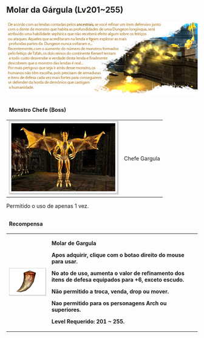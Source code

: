 ## Molar da Gárgula (Lv201~255)

<html>
  <head>
    <meta charset="utf-8" />
    <meta name="viewport" content="width=device-width" />
  </head>
  <body>

<p align="center"><img src="https://github.com/RonierBastos/Coisas-de-Wyd/blob/master/Guias%20WYD%20BR/Iniciante/Quests/350%20Quests/Quests-files/Molar-da-Gargula-files/wyd_img_molar-da-gargula-1.jpg?raw=true"/></p>

<table border="0" cellpadding="0" cellspacing="0">
	<thead>
	<tr>
		<td colspan="2"><p><strong>Monstro Chefe (Boss)</strong></p></td>
	</tr>
	</thead>
	<tbody>		
	<tr>						
		<td><img src="https://github.com/RonierBastos/Coisas-de-Wyd/blob/master/Guias%20WYD%20BR/Iniciante/Quests/350%20Quests/Quests-files/Molar-da-Gargula-files/wyd_img_molar-da-gargula-2.jpg?raw=true"></td>
		<td><p class="negrito">Chefe Gargula</p></td>
	</tr>
	</tbody>
</table>

<table border="0" cellpadding="0" cellspacing="0">
	<thead>
	<tr>
		<td colspan="2"><p><strong>Recompensa</strong></p></td>
	</tr>
	</thead>
	<tbody>		
	<tr>						
		<td><img src="https://github.com/RonierBastos/Coisas-de-Wyd/blob/master/Guias%20WYD%20BR/Iniciante/Quests/350%20Quests/Quests-files/Molar-da-Gargula-files/wyd_img_molar-da-gargula-3.jpg?raw=true"></td>
		<td><p><strong>Molar de Gargula</p>
			<p>Apos adquirir, clique com o botao direito do mouse para usar.</p>
			<p>No ato de uso, aumenta o valor de refinamento dos itens de defesa equipados para +6, exceto escudo.</p>
			<p>Não permitido a troca, venda, drop ou mover.</p>
			<p>Nao permitido para os personagens Arch ou superiores.</p>
			<p>Level Requerido: 201 ~ 255.</p></td>
			<p>Permitido o uso de apenas 1 vez.</p>
	</tr>
	</tbody>
</table>
  </body>
</html>
